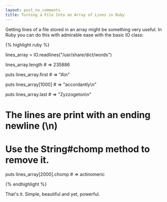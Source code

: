 ```yaml
---
layout: post_no_comments
title: Turning a File Into an Array of Lines in Ruby
---
```


<span class="drops">G</span>etting lines of a file stored in an array might be something very useful. In Ruby you can do this with admirable ease with the basic <span class="small_code">IO</span> class:
<br/>

{% highlight ruby %}

lines_array = IO.readlines("/usr/share/dict/words")

lines_array.length # => 235886

puts lines_array.first # => "A\n"

puts lines_array[1000] # => "accordantly\n"

puts lines_array.last # => "Zyzzogeton\n"

# The lines are print with an ending newline (\n)
# Use the String#chomp method to remove it.

puts lines_array[2000].chomp # => actinomeric

{% endhighlight %}

That's it. Simple, beautiful and yet, powerful.
